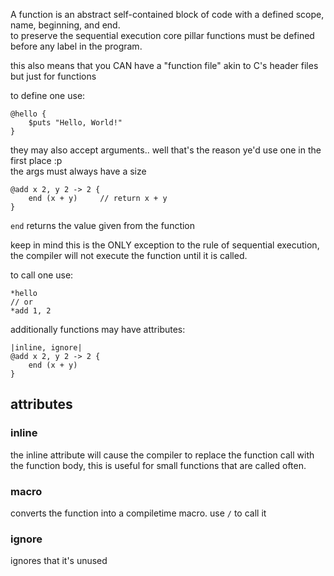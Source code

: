 A function is an abstract self-contained block of code with a defined scope, name, beginning, and end.  
to preserve the sequential execution core pillar functions must be defined before any label in the program.

this also means that you CAN have a "function file" akin to C's header files but just for functions

to define one use:
```
@hello {
    $puts "Hello, World!"
}
```

they may also accept arguments.. well that's the reason ye'd use one in the first place :p  
the args must always have a size
```
@add x 2, y 2 -> 2 {
    end (x + y)     // return x + y
}
```
`end` returns the value given from the function

keep in mind this is the ONLY exception to the rule of sequential execution, the compiler will not execute the function until it is called.  

to call one use:
```
*hello
// or
*add 1, 2
```

additionally functions may have attributes:
```
|inline, ignore|
@add x 2, y 2 -> 2 {
    end (x + y)
}
```

## attributes

### inline
the inline attribute will cause the compiler to replace the function call with the function body, this is useful for small functions that are called often.

### macro
converts the function into a compiletime macro. use `/` to call it

### ignore 
ignores that it's unused
